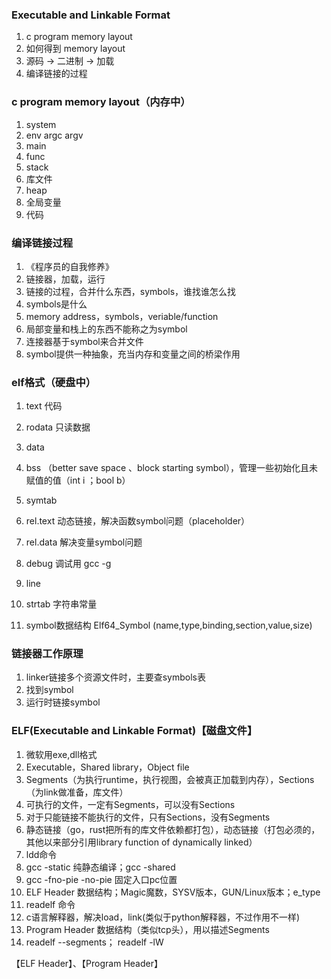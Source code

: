 ### Executable and Linkable Format

1. c program memory layout
2. 如何得到 memory layout
3. 源码 -> 二进制 -> 加载
4. 编译链接的过程

### c program memory layout（内存中）

1. system
2. env argc argv
3. main
4. func
5. stack
6. 库文件
7. heap
8. 全局变量
9. 代码

### 编译链接过程

1. 《程序员的自我修养》
2. 链接器，加载，运行
3. 链接的过程，合并什么东西，symbols，谁找谁怎么找
4. symbols是什么
5. memory address，symbols，veriable/function
6. 局部变量和栈上的东西不能称之为symbol
7. 连接器基于symbol来合并文件 
8. symbol提供一种抽象，充当内存和变量之间的桥梁作用 

### elf格式（硬盘中）

1. text 代码
2. rodata 只读数据
3. data
4. bss （better save space 、block starting symbol），管理一些初始化且未赋值的值（int i ；bool b）
5. symtab 
6. rel.text 动态链接，解决函数symbol问题（placeholder）
7. rel.data 解决变量symbol问题
8. debug 调试用 gcc -g
9. line
10. strtab 字符串常量

11. symbol数据结构 Elf64_Symbol (name,type,binding,section,value,size)

### 链接器工作原理

1. linker链接多个资源文件时，主要查symbols表
2. 找到symbol
3. 运行时链接symbol

### ELF(Executable and Linkable Format)【磁盘文件】

1. 微软用exe,dll格式
2. Executable，Shared library，Object file
3. Segments（为执行runtime，执行视图，会被真正加载到内存），Sections（为link做准备，库文件）
4. 可执行的文件，一定有Segments，可以没有Sections
5. 对于只能链接不能执行的文件，只有Sections，没有Segments
6. 静态链接（go，rust把所有的库文件依赖都打包），动态链接（打包必须的，其他以来部分引用library function of dynamically linked）
7. ldd命令
8. gcc -static 纯静态编译；gcc -shared
9. gcc -fno-pie -no-pie 固定入口pc位置
10. ELF Header 数据结构；Magic魔数，SYSV版本，GUN/Linux版本；e_type
11. readelf 命令
12. c语言解释器，解决load，link(类似于python解释器，不过作用不一样)
13. Program Header 数据结构（类似tcp头），用以描述Segments
14. readelf --segments； readelf -lW

【ELF Header】、【Program Header】

